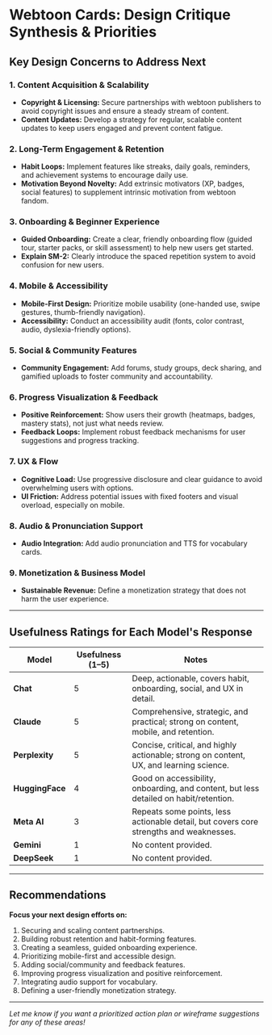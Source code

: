 # Webtoon Cards: Design Critique Synthesis & Priorities

## Key Design Concerns to Address Next

### 1. Content Acquisition & Scalability
- **Copyright & Licensing:** Secure partnerships with webtoon publishers to avoid copyright issues and ensure a steady stream of content.
- **Content Updates:** Develop a strategy for regular, scalable content updates to keep users engaged and prevent content fatigue.

### 2. Long-Term Engagement & Retention
- **Habit Loops:** Implement features like streaks, daily goals, reminders, and achievement systems to encourage daily use.
- **Motivation Beyond Novelty:** Add extrinsic motivators (XP, badges, social features) to supplement intrinsic motivation from webtoon fandom.

### 3. Onboarding & Beginner Experience
- **Guided Onboarding:** Create a clear, friendly onboarding flow (guided tour, starter packs, or skill assessment) to help new users get started.
- **Explain SM-2:** Clearly introduce the spaced repetition system to avoid confusion for new users.

### 4. Mobile & Accessibility
- **Mobile-First Design:** Prioritize mobile usability (one-handed use, swipe gestures, thumb-friendly navigation).
- **Accessibility:** Conduct an accessibility audit (fonts, color contrast, audio, dyslexia-friendly options).

### 5. Social & Community Features
- **Community Engagement:** Add forums, study groups, deck sharing, and gamified uploads to foster community and accountability.

### 6. Progress Visualization & Feedback
- **Positive Reinforcement:** Show users their growth (heatmaps, badges, mastery stats), not just what needs review.
- **Feedback Loops:** Implement robust feedback mechanisms for user suggestions and progress tracking.

### 7. UX & Flow
- **Cognitive Load:** Use progressive disclosure and clear guidance to avoid overwhelming users with options.
- **UI Friction:** Address potential issues with fixed footers and visual overload, especially on mobile.

### 8. Audio & Pronunciation Support
- **Audio Integration:** Add audio pronunciation and TTS for vocabulary cards.

### 9. Monetization & Business Model
- **Sustainable Revenue:** Define a monetization strategy that does not harm the user experience.

---

## Usefulness Ratings for Each Model's Response

| Model         | Usefulness (1–5) | Notes                                                                                   |
|---------------|------------------|-----------------------------------------------------------------------------------------|
| **Chat**      | 5                | Deep, actionable, covers habit, onboarding, social, and UX in detail.                   |
| **Claude**    | 5                | Comprehensive, strategic, and practical; strong on content, mobile, and retention.      |
| **Perplexity**| 5                | Concise, critical, and highly actionable; strong on content, UX, and learning science.   |
| **HuggingFace**| 4               | Good on accessibility, onboarding, and content, but less detailed on habit/retention.    |
| **Meta AI**   | 3                | Repeats some points, less actionable detail, but covers core strengths and weaknesses.   |
| **Gemini**    | 1                | No content provided.                                                                    |
| **DeepSeek**  | 1                | No content provided.                                                                    |

---

## Recommendations

**Focus your next design efforts on:**
1. Securing and scaling content partnerships.
2. Building robust retention and habit-forming features.
3. Creating a seamless, guided onboarding experience.
4. Prioritizing mobile-first and accessible design.
5. Adding social/community and feedback features.
6. Improving progress visualization and positive reinforcement.
7. Integrating audio support for vocabulary.
8. Defining a user-friendly monetization strategy.

---

*Let me know if you want a prioritized action plan or wireframe suggestions for any of these areas!* 